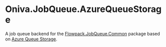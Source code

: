 # Oniva.JobQueue.AzureQueueStorage

A job queue backend for the [Flowpack.JobQueue.Common](https://github.com/Flowpack/jobqueue-common) package based on [Azure Queue Storage](https://learn.microsoft.com/en-us/azure/storage/queues/storage-queues-introduction).

